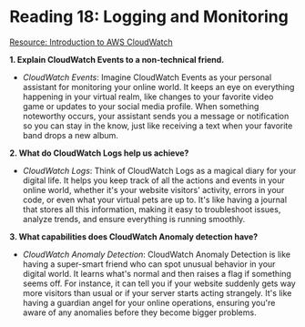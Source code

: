 # Reading 18: Logging and Monitoring

[Resource: Introduction to AWS CloudWatch](https://www.citrusconsulting.com/introduction-to-aws-cloudwatch/)

**1. Explain CloudWatch Events to a non-technical friend.**
- *CloudWatch Events*: Imagine CloudWatch Events as your personal assistant for monitoring your online world. It keeps an eye on everything happening in your virtual realm, like changes to your favorite video game or updates to your social media profile. When something noteworthy occurs, your assistant sends you a message or notification so you can stay in the know, just like receiving a text when your favorite band drops a new album.

**2. What do CloudWatch Logs help us achieve?**
- *CloudWatch Logs*: Think of CloudWatch Logs as a magical diary for your digital life. It helps you keep track of all the actions and events in your online world, whether it's your website visitors' activity, errors in your code, or even what your virtual pets are up to. It's like having a journal that stores all this information, making it easy to troubleshoot issues, analyze trends, and ensure everything is running smoothly.

**3. What capabilities does CloudWatch Anomaly detection have?**
- *CloudWatch Anomaly Detection*: CloudWatch Anomaly Detection is like having a super-smart friend who can spot unusual behavior in your digital world. It learns what's normal and then raises a flag if something seems off. For instance, it can tell you if your website suddenly gets way more visitors than usual or if your server starts acting strangely. It's like having a guardian angel for your online operations, ensuring you're aware of any anomalies before they become bigger problems.

